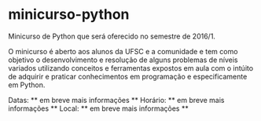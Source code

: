 # minicurso-python

Minicurso de Python que será oferecido no semestre de 2016/1.

O minicurso é aberto aos alunos da UFSC e a comunidade e tem como objetivo o desenvolvimento e resolução de alguns problemas de níveis variados utilizando conceitos e ferramentas expostos em aula com o intúito de adquirir e praticar conhecimentos em programação e especificamente em Python.


Datas: ** em breve mais informações **
Horário: ** em breve mais informações **
Local:  ** em breve mais informações **
